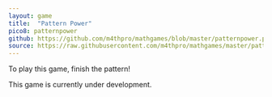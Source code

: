 ```yaml
---
layout: game
title:  "Pattern Power"
pico8: patternpower
github: https://github.com/m4thpro/mathgames/blob/master/patternpower.p8
source: https://raw.githubusercontent.com/m4thpro/mathgames/master/patternpower.p8
---
```


To play this game, finish the pattern!

This game is currently under development.
